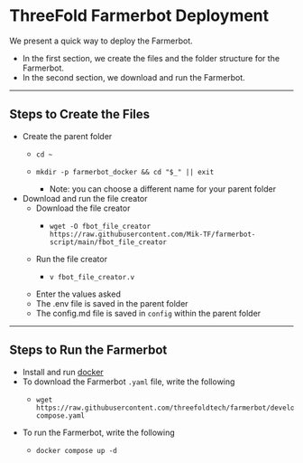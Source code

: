 # ThreeFold Farmerbot Deployment

We present a quick way to deploy the Farmerbot. 

* In the first section, we create the files and the folder structure for the Farmerbot. 
* In the second section, we download and run the Farmerbot.

***

## Steps to Create the Files

* Create the parent folder
  * ```
    cd ~
    ```
  * ```
    mkdir -p farmerbot_docker && cd "$_" || exit
    ```
    * Note: you can choose a different name for your parent folder
* Download and run the file creator
  * Download the file creator
    * ```
      wget -O fbot_file_creator https://raw.githubusercontent.com/Mik-TF/farmerbot-script/main/fbot_file_creator
      ```
  * Run the file creator
    * ```
      v fbot_file_creator.v
      ```
  * Enter the values asked
  * The .env file is saved in the parent folder
  * The config.md file is saved in `config` within the parent folder

***

## Steps to Run the Farmerbot

* Install and run [docker](https://docs.docker.com/engine/install/)
* To download the Farmerbot `.yaml` file, write the following
  * ```
    wget https://raw.githubusercontent.com/threefoldtech/farmerbot/development/docker-compose.yaml
    ```
* To run the Farmerbot, write the following
  * ```
    docker compose up -d
    ```
